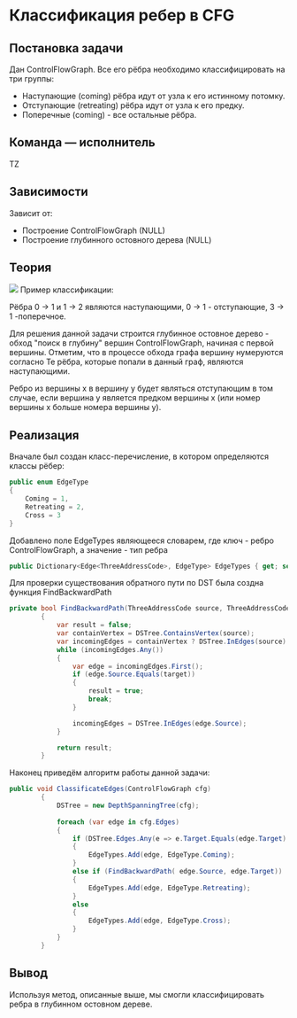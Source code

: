# Классификация ребер в CFG

## Постановка задачи
Дан ControlFlowGraph. Все его рёбра необходимо классифицировать на три группы:

- Наступающие (coming) рёбра идут от узла к его истинному потомку.
- Отступающие (retreating) рёбра идут от узла к его предку.
- Поперечные (coming) - все остальные рёбра.

## Команда — исполнитель
TZ

## Зависимости
Зависит от:
- Построение ControlFlowGraph (NULL)
- Построение глубинного остовного дерева (NULL)


## Теория
![](../images/50-TZ-1.png)
Пример классификации:

Рёбра 0 -> 1 и 1 -> 2 являются наступающими, 0 -> 1 - отступающие, 3 -> 1 -поперечное.

Для решения данной задачи строится глубинное остовное дерево - обход "поиск в глубину" вершин ControlFlowGraph, начиная с первой вершины. Отметим, что в процессе обхода графа вершину нумеруются согласно Те рёбра, которые попали в данный граф, являются наступающими.

Ребро из вершины x в вершину y будет являться отступающим в том случае, если вершина y является предком вершины x (или номер вершины x больше номера вершины y).

## Реализация
Вначале был создан класс-перечисление, в котором определяются классы рёбер:
```csharp
public enum EdgeType
{
    Coming = 1,
    Retreating = 2,
    Cross = 3
}
```
Добавлено поле EdgeTypes являющееся словарем, где ключ - ребро ControlFlowGraph, а значение - тип ребра
```csharp
public Dictionary<Edge<ThreeAddressCode>, EdgeType> EdgeTypes { get; set; }
```

Для проверки существования обратного пути по DST была создна функция FindBackwardPath
```csharp
private bool FindBackwardPath(ThreeAddressCode source, ThreeAddressCode target)
        {
            var result = false;
            var containVertex = DSTree.ContainsVertex(source);
            var incomingEdges = containVertex ? DSTree.InEdges(source) : new List<Edge<ThreeAddressCode>>();
            while (incomingEdges.Any())
            {
                var edge = incomingEdges.First();
                if (edge.Source.Equals(target))
                {
                    result = true;
                    break;
                }

                incomingEdges = DSTree.InEdges(edge.Source);
            }

            return result;
        }
```

Наконец приведём алгоритм работы данной задачи:
```csharp
public void ClassificateEdges(ControlFlowGraph cfg)
        {
            DSTree = new DepthSpanningTree(cfg);
            
            foreach (var edge in cfg.Edges)
            {
                if (DSTree.Edges.Any(e => e.Target.Equals(edge.Target) && e.Source.Equals(edge.Source)))
                {
                    EdgeTypes.Add(edge, EdgeType.Coming);
                }
                else if (FindBackwardPath( edge.Source, edge.Target))
                {
                    EdgeTypes.Add(edge, EdgeType.Retreating);
                }
                else
                {
                    EdgeTypes.Add(edge, EdgeType.Cross);
                }
            }
        }
```
## Вывод
Используя метод, описанные выше, мы смогли классифицировать ребра в глубинном остовном дереве. 
